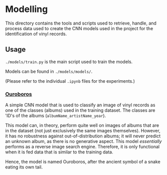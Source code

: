 # Modelling

This directory contains the tools and scripts used to retrieve, handle, and process data used to create the CNN models used in the project for the identification of vinyl records.

## Usage

`./models/train.py` is the main script used to train the models.

Models can be found in `./models/models/`.

(Please refer to the individual `.ipynb` files for the experiments.)

### [Ouroboros](https://en.wikipedia.org/wiki/Ouroboros)

A simple CNN model that is used to classify an image of vinyl records as one of the classes (albums) used in the training dataset. The classes are 'ID's of the albums (`albumName_artistName_year`).

This model can, in theory, perform quite well on images of albums that are in the dataset (not just exclusively the same images themselves). However, it has no robustness against out-of-distribution albums; it will never predict an unknown album, as there is no generative aspect. This model _essentially_ performs as a reverse image search engine. Therefore, it is only functional when it is fed data that is similar to the training data.

Hence, the model is named Ouroboros, after the ancient symbol of a snake eating its own tail.
